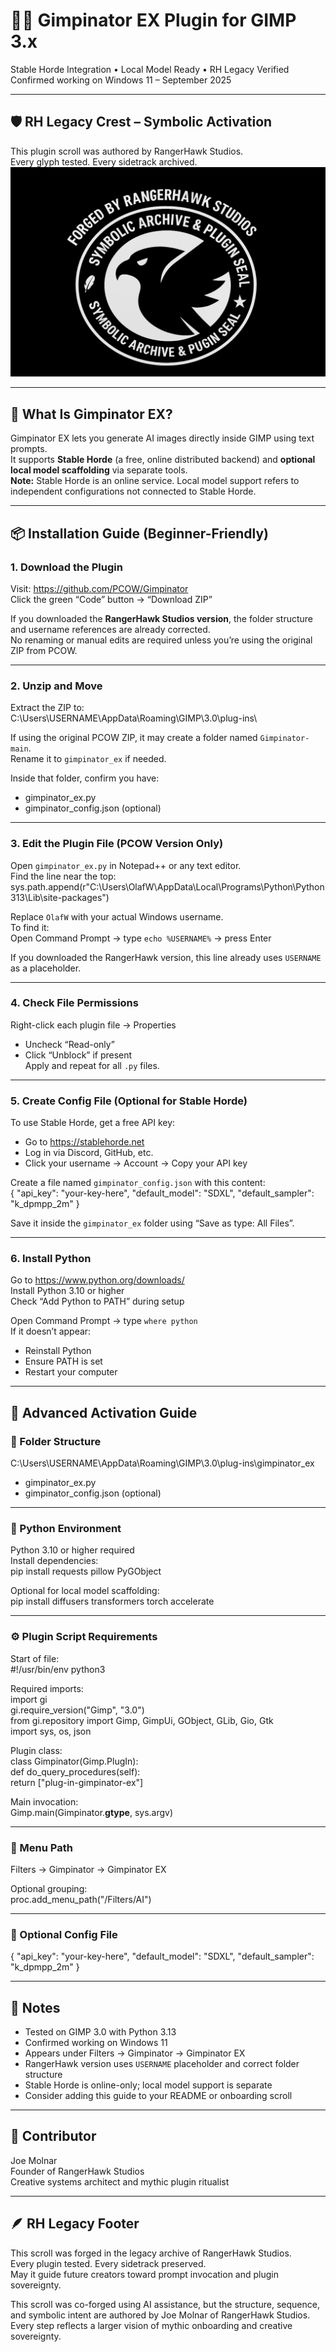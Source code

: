 # 🧙‍♂️ Gimpinator EX Plugin for GIMP 3.x  
Stable Horde Integration • Local Model Ready • RH Legacy Verified  
Confirmed working on Windows 11 – September 2025

---

## 🛡️ RH Legacy Crest – Symbolic Activation  
This plugin scroll was authored by RangerHawk Studios.  
Every glyph tested. Every sidetrack archived.  
![RH Legacy Crest](assets/Crest.png)

---

## 🌱 What Is Gimpinator EX?  
Gimpinator EX lets you generate AI images directly inside GIMP using text prompts.  
It supports **Stable Horde** (a free, online distributed backend) and **optional local model scaffolding** via separate tools.  
**Note:** Stable Horde is an online service. Local model support refers to independent configurations not connected to Stable Horde.

---

## 📦 Installation Guide (Beginner-Friendly)  

### 1. Download the Plugin  
Visit: https://github.com/PCOW/Gimpinator  
Click the green “Code” button → “Download ZIP”  

If you downloaded the **RangerHawk Studios version**, the folder structure and username references are already corrected.  
No renaming or manual edits are required unless you’re using the original ZIP from PCOW.

---

### 2. Unzip and Move  
Extract the ZIP to:  
C:\Users\USERNAME\AppData\Roaming\GIMP\3.0\plug-ins\  

If using the original PCOW ZIP, it may create a folder named `Gimpinator-main`.  
Rename it to `gimpinator_ex` if needed.  

Inside that folder, confirm you have:  
- gimpinator_ex.py  
- gimpinator_config.json (optional)

---

### 3. Edit the Plugin File (PCOW Version Only)  
Open `gimpinator_ex.py` in Notepad++ or any text editor.  
Find the line near the top:  
sys.path.append(r"C:\Users\OlafW\AppData\Local\Programs\Python\Python313\Lib\site-packages")  

Replace `OlafW` with your actual Windows username.  
To find it:  
Open Command Prompt → type `echo %USERNAME%` → press Enter  

If you downloaded the RangerHawk version, this line already uses `USERNAME` as a placeholder.

---

### 4. Check File Permissions  
Right-click each plugin file → Properties  
- Uncheck “Read-only”  
- Click “Unblock” if present  
Apply and repeat for all `.py` files.

---

### 5. Create Config File (Optional for Stable Horde)  
To use Stable Horde, get a free API key:  
- Go to https://stablehorde.net  
- Log in via Discord, GitHub, etc.  
- Click your username → Account → Copy your API key  

Create a file named `gimpinator_config.json` with this content:  
{ "api_key": "your-key-here", "default_model": "SDXL", "default_sampler": "k_dpmpp_2m" }  

Save it inside the `gimpinator_ex` folder using “Save as type: All Files”.

---

### 6. Install Python  
Go to https://www.python.org/downloads/  
Install Python 3.10 or higher  
Check “Add Python to PATH” during setup  

Open Command Prompt → type `where python`  
If it doesn’t appear:  
- Reinstall Python  
- Ensure PATH is set  
- Restart your computer

---

## 🧠 Advanced Activation Guide  

### 📁 Folder Structure  
C:\Users\USERNAME\AppData\Roaming\GIMP\3.0\plug-ins\gimpinator_ex  
- gimpinator_ex.py  
- gimpinator_config.json (optional)

---

### 🐍 Python Environment  
Python 3.10 or higher required  
Install dependencies:  
pip install requests pillow PyGObject  

Optional for local model scaffolding:  
pip install diffusers transformers torch accelerate

---

### ⚙️ Plugin Script Requirements  
Start of file:  
#!/usr/bin/env python3  

Required imports:  
import gi  
gi.require_version("Gimp", "3.0")  
from gi.repository import Gimp, GimpUi, GObject, GLib, Gio, Gtk  
import sys, os, json  

Plugin class:  
class Gimpinator(Gimp.PlugIn):  
    def do_query_procedures(self):  
        return ["plug-in-gimpinator-ex"]  

Main invocation:  
Gimp.main(Gimpinator.__gtype__, sys.argv)

---

### 🧭 Menu Path  
Filters → Gimpinator → Gimpinator EX  

Optional grouping:  
proc.add_menu_path("<Image>/Filters/AI")

---

### 🔐 Optional Config File  
{ "api_key": "your-key-here", "default_model": "SDXL", "default_sampler": "k_dpmpp_2m" }

---

## 🧾 Notes  
- Tested on GIMP 3.0 with Python 3.13  
- Confirmed working on Windows 11  
- Appears under Filters → Gimpinator → Gimpinator EX  
- RangerHawk version uses `USERNAME` placeholder and correct folder structure  
- Stable Horde is online-only; local model support is separate  
- Consider adding this guide to your README or onboarding scroll

---

## 🧙 Contributor  
Joe Molnar  
Founder of RangerHawk Studios  
Creative systems architect and mythic plugin ritualist

---

## 🪶 RH Legacy Footer  
This scroll was forged in the legacy archive of RangerHawk Studios.  
Every plugin tested. Every sidetrack preserved.  
May it guide future creators toward prompt invocation and plugin sovereignty.  

This scroll was co-forged using AI assistance, but the structure, sequence, and symbolic intent are authored by Joe Molnar of RangerHawk Studios.  
Every step reflects a larger vision of mythic onboarding and creative sovereignty.
